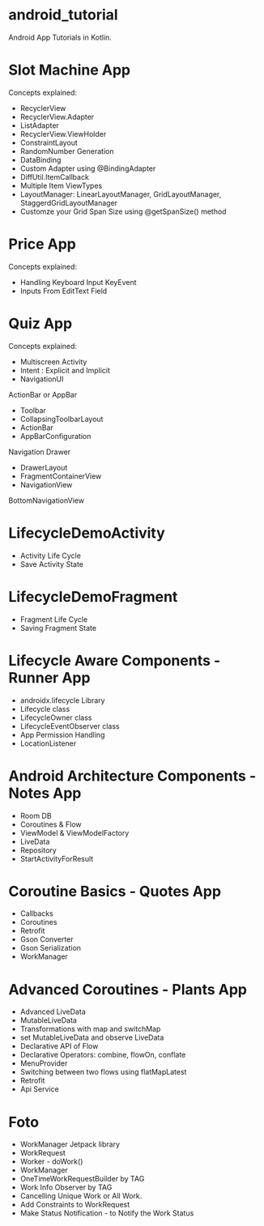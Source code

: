 # android_tutorial
Android App Tutorials in Kotlin. 

# Slot Machine App
Concepts explained: 
- RecyclerView 
- RecyclerView.Adapter
- ListAdapter
- RecyclerView.ViewHolder 
- ConstraintLayout 
- RandomNumber Generation 
- DataBinding 
- Custom Adapter using @BindingAdapter 
- DiffUtil.ItemCallback
- Multiple Item ViewTypes 
- LayoutManager: LinearLayoutManager, GridLayoutManager, StaggerdGridLayoutManager
- Customze your Grid Span Size using @getSpanSize() method 
# Price App 
Concepts explained: 
- Handling Keyboard Input KeyEvent 
- Inputs From EditText Field
# Quiz App 
Concepts explained: 
- Multiscreen Activity 
- Intent : Explicit and Implicit 
- NavigationUI

ActionBar or AppBar 
- Toolbar
- CollapsingToolbarLayout
- ActionBar 
- AppBarConfiguration

Navigation Drawer 
- DrawerLayout
- FragmentContainerView
- NavigationView 

BottomNavigationView


# LifecycleDemoActivity
- Activity Life Cycle 
- Save Activity State 

# LifecycleDemoFragment 
- Fragment Life Cycle 
- Saving Fragment State 

# Lifecycle Aware Components  - Runner App 
- androidx.lifecycle Library 
- Lifecycle class 
- LifecycleOwner class 
- LifecycleEventObserver class 
- App Permission Handling 
- LocationListener

# Android Architecture Components - Notes App
- Room DB 
- Coroutines & Flow 
- ViewModel & ViewModelFactory
- LiveData
- Repository
- StartActivityForResult

# Coroutine Basics - Quotes App
- Callbacks 
- Coroutines 
- Retrofit 
- Gson Converter
- Gson Serialization 
- WorkManager

# Advanced Coroutines - Plants App 
- Advanced LiveData
- MutableLiveData
- Transformations with map and switchMap
- set MutableLiveData and observe LiveData 
- Declarative API of Flow  
- Declarative Operators: combine, flowOn, conflate 
- MenuProvider 
- Switching between two flows using flatMapLatest
- Retrofit 
- Api Service 


# Foto 
- WorkManager Jetpack library
- WorkRequest
- Worker - doWork()
- WorkManager
- OneTimeWorkRequestBuilder by TAG 
- Work Info Observer by TAG 
- Cancelling Unique Work or All Work.
- Add Constraints to WorkRequest 
- Make Status Notification - to Notify the Work Status 



